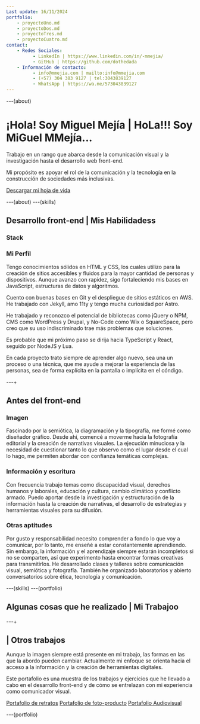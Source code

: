 ```yaml
---
Last update: 16/11/2024
portfolio:
    - proyectoUno.md
    - proyectoDos.md
    - proyectoTres.md
    - proyectoCuatro.md
contact:
    - Redes Sociales:
          - LinkedIn | https://www.linkedin.com/in/-mmejia/
          - GitHub | https://github.com/dothedada
    - Información de contacto:
          - info@mmejia.com | mailto:info@mmejia.com
          - (+57) 304 383 9127 | tel:3043839127
          - WhatsApp | https://wa.me/573043839127
---
```


---(about)

# ¡Hola! Soy Miguel Mejía | HoLa!!! Soy MiGuel MMejía...

Trabajo en un rango que abarca desde la comunicación visual y la investigación hasta el desarrollo web front-end.

Mi propósito es apoyar el rol de la comunicación y la tecnología en la construcción de sociedades más inclusivas.

[Descargar mi hoja de vida](/assets/pdf/MiguelMejia_resume-cv.pdf)

---(about)
---(skills)

## Desarrollo front-end | Mis Habilidadess

### Stack

### Mi Perfíl

Tengo conocimientos sólidos en HTML y CSS, los cuales utilizo para la creación de sitios accesibles y fluidos para la mayor cantidad de personas y dispositivos. Aunque avanzo con rapidez, sigo fortaleciendo mis bases en JavaScript, estructuras de datos y algoritmos.

Cuento con buenas bases en Git y el despliegue de sitios estáticos en AWS. He trabajado con Jekyll, amo 11ty y tengo mucha curiosidad por Astro.

He trabajado y reconozco el potencial de bibliotecas como jQuery o NPM, CMS como WordPress y Drupal, y No-Code como Wix o SquareSpace, pero creo que su uso indiscriminado trae más problemas que soluciones.

Es probable que mi próximo paso se dirija hacia TypeScript y React, seguido por NodeJS y Lua.

En cada proyecto trato siempre de aprender algo nuevo, sea una un proceso o una técnica, que me ayude a mejorar la experiencia de las personas, sea de forma explícita en la pantalla o implícita en el cóndigo.

---+

## Antes del front-end

### Imagen

Fascinado por la semiótica, la diagramación y la tipografía, me formé como diseñador gráfico. Desde ahí, comencé a moverme hacia la fotografía editorial y la creación de narrativas visuales. La ejecución minuciosa y la necesidad de cuestionar tanto lo que observo como el lugar desde el cual lo hago, me permiten abordar con confianza temáticas complejas.

### Información y escritura

Con frecuencia trabajo temas como discapacidad visual, derechos humanos y laborales, educación y cultura, cambio climático y conflicto armado. Puedo aportar desde la investigación y estructuración de la información hasta la creación de narrativas, el desarrollo de estrategias y herramientas visuales para su difusión.

### Otras aptitudes

Por gusto y responsabilidad necesito comprender a fondo lo que voy a comunicar, por lo tanto, me enseñé a estar constantemente aprendiendo. Sin embargo, la información y el aprendizaje siempre estarán incompletos si no se comparten, así que experimento hasta encontrar formas creativas para transmitirlos. He desarrollado clases y talleres sobre comunicación visual, semiótica y fotografía. También he organizado laboratorios y abierto conversatorios sobre ética, tecnología y comunicación.

---(skills)
---(portfolio)

## Algunas cosas que he realizado | Mi Trabajoo

---+

## | Otros trabajos

Aunque la imagen siempre está presente en mi trabajo, las formas en las que la abordo pueden cambiar. Actualmente mi enfoque se orienta hacia el acceso a la información y la creación de herramientas digitales.

Este portafolio es una muestra de los trabajos y ejercicios que he llevado a cabo en el desarrollo front-end y de cómo se entrelazan con mi experiencia como comunicador visual.

[Portafolio de retratos](https://mmejia.com)
[Portafolio de foto-producto](https://producto.mmejia.com)
[Portafolio Audiovisual](https://audiovisual.mmejia.com)

---(portfolio)
